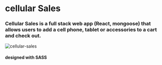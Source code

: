 # cellular Sales
### Cellular Sales is a full stack web app (React, mongoose) that allows users to add a cell phone, tablet or accessories to a cart and check out.
![cellular-sales](https://user-images.githubusercontent.com/56539631/108988444-1700e180-765a-11eb-97d1-f612517c2421.png)
#### designed with SASS
